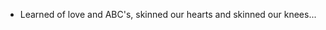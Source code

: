 



-  Learned of love and ABC's, skinned our hearts and skinned our knees...

<!---
lavienrozi/lavienrozi is a ✨ special ✨ repository because its `README.md` (this file) appears on your GitHub profile.
You can click the Preview link to take a look at your changes.
--->
